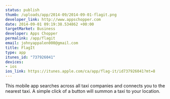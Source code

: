 ```yaml
--- 
status: publish
thumb: /uploads/app/2014-09/2014-09-01-flagit.png
developer_link: http://www.appschopper.com
date: 2014-09-01 09:19:38.534862 +00:00
targetMarket: Business
developer: Apps Chopper
permalink: /app/flagit
email: johnyappalen000@gmail.com
title: FlagIt
type: app
itunes_id: "737926041"
devices: 
- ios
ios_link: https://itunes.apple.com/ca/app/flag-it/id737926041?mt=8
---
```


This mobile app searches across all taxi companies and connects you to the nearest taxi. A simple click of a button will summon a taxi to your location.

